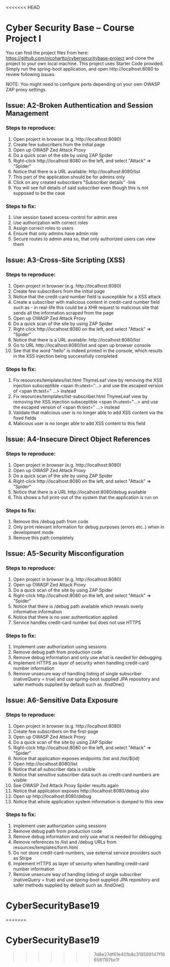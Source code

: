 <<<<<<< HEAD
# Cyber Security Base – Course Project I
You can find the project files from here: https://github.com/nicohartto/cybersecuritybase-project and clone the project to your own local machine. This project uses Starter Code provided. Simply run the spring-boot application, and open http://localhost:8080 to review following issues.

NOTE: You might need to configure ports depending on your own OWASP ZAP proxy settings.

## Issue: A2-Broken Authentication and Session Management
### Steps to reproduce:
1.	Open project in browser (e.g. http://localhost:8080)
2.	Create few subscribers from the initial page
3.	Open up OWASP Zed Attack Proxy
4.	Do a quick scan of the site by using ZAP Spider
5.	Right-click http://localhost:8080 on the left, and select "Attack" => "Spider"
6.	Notice that there is a URL available: http://localhost:8080/list
7.	This part of the application should be for admins only
8.	Click on any created subscribers "Subscriber details" -link
9.	You will see full details of said subscriber even though this is not supposed to be the case
### Steps to fix:
1.	Use session based access-control for admin area
2.	Use authorization with correct roles
3.	Assign correct roles to users
4.	Ensure that only admins have admin role
5.	Secure routes to admin area so, that only authorized users can view them

## Issue: A3-Cross-Site Scripting (XSS)
### Steps to reproduce:
1.	Open project in browser (e.g. http://localhost:8080)
2.	Create few subscribers from the initial page
3.	Notice that the credit-card number field is susceptible for a XSS attack
4.	Create a subscriber with malicious content in credit-card number field such as <script>console.log("hello")</script> - in real-life this could be a XHR request to malicious site that sends all the information scraped from the page
5.	Open up OWASP Zed Attack Proxy
6.	Do a quick scan of the site by using ZAP Spider
7.	Right-click http://localhost:8080 on the left, and select "Attack" => "Spider"
8.	Notice that there is a URL available: http://localhost:8080/list
9.	Go to URL http://localhost:8080/list and open up browser console
10.	See that the word "hello" is indeed printed in the console, which results in the XSS injection being successfully completed

### Steps to fix:
1.	Fix resources/templates/list.html ThymeLeaf view by removing the XSS injection subsceptible <span th:utext="…> and use the escaped version of <span th:text=" …> instead
2.	Fix resources/templates/list-subscriber.html ThymeLeaf view by removing the XSS injection subsceptible <span th:utext="…> and use the escaped version of <span th:text=" …> instead
3.	Validate that malicious user is no longer able to add XSS content via the fixed fields
4.	Malicious user is no longer able to add XSS content to this field

## Issue: A4-Insecure Direct Object References
### Steps to reproduce:
1.	Open project in browser (e.g. http://localhost:8080)
2.	Open up OWASP Zed Attack Proxy
3.	Do a quick scan of the site by using ZAP Spider
4.	Right-click http://localhost:8080 on the left, and select "Attack" => "Spider"
5.	Notice that there is a URL http://localhost:8080/debug available
6.	This shows a full print-out of the system that the application is run on

### Steps to fix:
1.	Remove this /debug path from code
2.	Only print relevant information for debug purposes (errors etc..) when in development mode
3.	Remove this path completely

## Issue: A5-Security Misconfiguration
### Steps to reproduce:
1.	Open project in browser (e.g. http://localhost:8080)
2.	Open up OWASP Zed Attack Proxy
3.	Do a quick scan of the site by using ZAP Spider
4.	Right-click http://localhost:8080 on the left, and select "Attack" => "Spider"
5.	Notice that there is /debug path available which reveals overly informative information
6.	Notice that there is no user authentication applied
7.	Service handles credit-card number but does not use HTTPS

### Steps to fix:
1.	Implement user authorization using sessions
2.	Remove debug path from production code
3.	Remove debug information and only use what is needed for debugging
4.	Implement HTTPS as layer of security when handling credit-card number information
5.	Remove unsecure way of handling listing of single subscriber (nativeQuery = true) and use spring-boot supplied JPA repository and safer methods supplied by default such as .findOne()

## Issue: A6-Sensitive Data Exposure
### Steps to reproduce:
1.	Open project in browser (e.g. http://localhost:8080)
2.	Create few subscribers on the first-page
3.	Open up OWASP Zed Attack Proxy
4.	Do a quick scan of the site by using ZAP Spider
5.	Right-click http://localhost:8080 on the left, and select "Attack" => "Spider"
6.	Notice that application exposes endpoints /list and /list/${id}
7.	Open http://localhost:8080/list
8.	Notice that all subscriber data is visible
9.	Notice that sensitive subscriber data such as credit-card numbers are visible
10.	See OWASP Zed Attack Proxy Spider results again
11.	Notice that application exposes http://localhost:8080/debug also
12.	Open up http://localhost:8080/debug 
13.	Notice that whole application system information is dumped to this view

### Steps to fix:
1.	Implement user authorization using sessions
2.	Remove debug path from production code
3.	Remove debug information and only use what is needed for debugging
4.	Remove references to /list and /debug URLs from resources/templates/form.html
5.	Do not store credit-card-numbers, use external service providers such as Stripe
6.	Implement HTTPS as layer of security when handling credit-card number information
7.	Remove unsecure way of handling listing of single subscriber (nativeQuery = true) and use spring-boot supplied JPA repository and safer methods supplied by default such as .findOne()
# CyberSecurityBase19
=======
# CyberSecurityBase19
>>>>>>> 7d8e27df61e401b8c319599147f166581197bc1f
